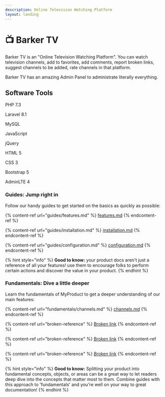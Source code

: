 ```yaml
---
description: Online Television Watching Platform
layout: landing
---
```


# 📺 Barker TV

Barker TV is an "Online Television Watching Platform". You can watch television channels, add to favorites, add comments, report broken links, suggest channels to be added, rate channels in that platform.

Barker TV has an amazing Admin Panel to administrate literally everything.

## Software Tools

PHP 7.3

Laravel 8.1

MySQL

JavaScript

jQuery

HTML 5

CSS 3

Bootstrap 5

AdminLTE 4

### Guides: Jump right in

Follow our handy guides to get started on the basics as quickly as possible:

{% content-ref url="guides/features.md" %}
[features.md](guides/features.md)
{% endcontent-ref %}

{% content-ref url="guides/installation.md" %}
[installation.md](guides/installation.md)
{% endcontent-ref %}

{% content-ref url="guides/configuration.md" %}
[configuration.md](guides/configuration.md)
{% endcontent-ref %}

{% hint style="info" %}
**Good to know:** your product docs aren't just a reference of all your features! use them to encourage folks to perform certain actions and discover the value in your product.
{% endhint %}

### Fundamentals: Dive a little deeper

Learn the fundamentals of MyProduct to get a deeper understanding of our main features:

{% content-ref url="fundamentals/channels.md" %}
[channels.md](fundamentals/channels.md)
{% endcontent-ref %}

{% content-ref url="broken-reference" %}
[Broken link](broken-reference)
{% endcontent-ref %}

{% content-ref url="broken-reference" %}
[Broken link](broken-reference)
{% endcontent-ref %}

{% content-ref url="broken-reference" %}
[Broken link](broken-reference)
{% endcontent-ref %}

{% hint style="info" %}
**Good to know:** Splitting your product into fundamental concepts, objects, or areas can be a great way to let readers deep dive into the concepts that matter most to them. Combine guides with this approach to 'fundamentals' and you're well on your way to great documentation!
{% endhint %}
